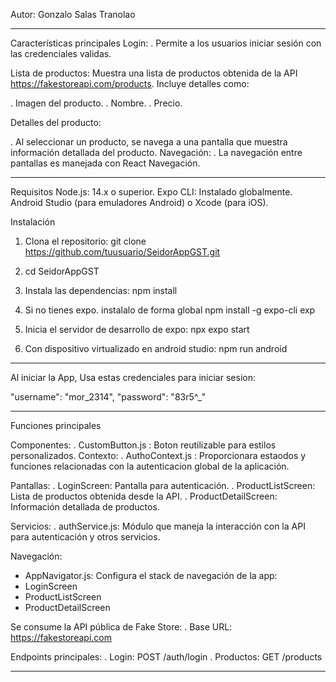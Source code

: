 Autor: Gonzalo Salas Tranolao


*************************************************************************************************************************

Características principales
Login:
. Permite a los usuarios iniciar sesión con las credenciales validas.

Lista de productos:
Muestra una lista de productos obtenida de la API https://fakestoreapi.com/products. Incluye detalles como:

. Imagen del producto.
. Nombre.
. Precio.

Detalles del producto:

. Al seleccionar un producto, se navega a una pantalla que muestra información detallada del producto.
Navegación:
. La navegación entre pantallas es manejada con React Navegación.

*************************************************************************************************************************

Requisitos
Node.js: 14.x o superior.
Expo CLI: Instalado globalmente.
Android Studio (para emuladores Android) o Xcode (para iOS).

Instalación
1. Clona el repositorio: git clone https://github.com/tuusuario/SeidorAppGST.git

2. cd SeidorAppGST
   
3. Instala las dependencias:
npm install

4. Si no tienes expo. instalalo de forma global 
npm install -g expo-cli exp

5. Inicia el servidor de desarrollo de expo: 
npx expo start 
6. Con dispositivo virtualizado en android studio:
npm run android

*************************************************************************************************************************

Al iniciar la App, Usa estas credenciales para iniciar sesion:

"username": "mor_2314",
"password": "83r5^_"


*************************************************************************************************************************


Funciones principales 

Componentes:
. CustomButton.js : Boton reutilizable para estilos personalizados.
Contexto:
. AuthoContext.js : Proporcionara estaodos y funciones relacionadas con la autenticacion global de la aplicación. 

Pantallas:
. LoginScreen: Pantalla para autenticación.
. ProductListScreen: Lista de productos obtenida desde la API.
. ProductDetailScreen: Información detallada de productos.

Servicios:
. authService.js: Módulo que maneja la interacción con la API para autenticación y otros servicios.

Navegación:
- AppNavigator.js: Configura el stack de navegación de la app:
- LoginScreen
- ProductListScreen
- ProductDetailScreen

Se consume la API pública de Fake Store:
. Base URL: https://fakestoreapi.com

Endpoints principales:
. Login: POST /auth/login
. Productos: GET /products


*************************************************************************************************************************
